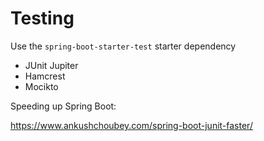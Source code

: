 # Testing

Use the `spring-boot-starter-test` starter dependency

- JUnit Jupiter
- Hamcrest
- Mocikto

Speeding up Spring Boot:

https://www.ankushchoubey.com/spring-boot-junit-faster/
